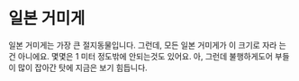 # 일본 거미게

일본 거미게는 가장 큰 절지동물입니다. 그런데, 모든 일본 거미게가 이 크기로 자라
는건 아니에요. 몇몇은 1 미터 정도밖에 안되는것도 있어요. 아, 그런데 불행하게도어
부들이 많이 잡아간 탓에 지금은 보기 힘듭니다.
